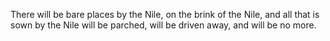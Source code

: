 There will be bare places by the Nile, on the brink of the Nile, and all that is sown by the Nile will be parched, will be driven away, and will be no more.
